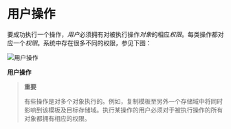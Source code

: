 # 用户操作

要成功执行一个操作，*用户*必须拥有对被执行操作*对象*的相应*权限*。每类操作都对应一个*权限*。系统中存在很多不同的权限，参见下图：

![用户操作](../images/Users_and_Roles-Actions.png)

**用户操作**

> **重要**
>
> 有些操作是对多个对象执行的。例如，复制模板至另外一个存储域中将同时影响到该模板及目标存储域。执行某操作的用户必须对于被执行操作的所有对象都拥有相应的权限。
